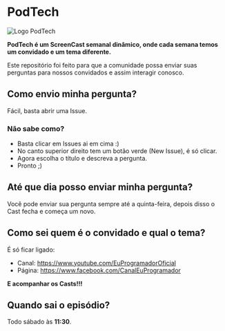 # PodTech
![Logo PodTech](https://ap.imagensbrasil.org/images/teste0e4b1.png)

<b>PodTech é um ScreenCast semanal dinâmico, onde cada semana temos um convidado e um tema diferente.</b>

Este repositório foi feito para que a comunidade possa enviar suas perguntas para nossos convidados e assim interagir conosco.

## Como envio minha pergunta?
Fácil, basta abrir uma Issue.

### Não sabe como?
 - Basta clicar em Issues ai em cima :)
 - No canto superior direito tem um botão verde (New Issue), é só clicar.
 - Agora escolha o título e descreva a pergunta.
 - Pronto ;)

## Até que dia posso enviar minha pergunta?
Você pode enviar sua pergunta sempre até a quinta-feira, depois disso o Cast fecha e começa um novo.

## Como sei quem é o convidado e qual o tema?
É só ficar ligado:
 - Canal: https://www.youtube.com/EuProgramadorOficial
 - Página: https://www.facebook.com/CanalEuProgramador

<b>E acompanhar os Casts!!!</b>

## Quando sai o episódio?
Todo sábado às <b>11:30</b>.
